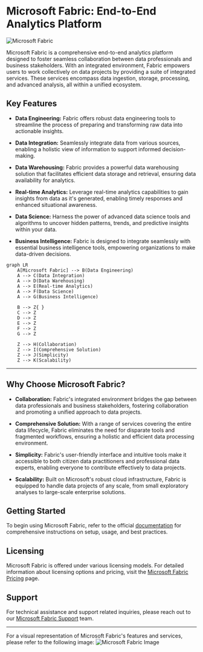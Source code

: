 # Microsoft Fabric: End-to-End Analytics Platform

![Microsoft Fabric](https://example.com/fabric_image.png)

Microsoft Fabric is a comprehensive end-to-end analytics platform designed to foster seamless collaboration between data professionals and business stakeholders. With an integrated environment, Fabric empowers users to work collectively on data projects by providing a suite of integrated services. These services encompass data ingestion, storage, processing, and advanced analysis, all within a unified ecosystem.

## Key Features

- **Data Engineering:** Fabric offers robust data engineering tools to streamline the process of preparing and transforming raw data into actionable insights.

- **Data Integration:** Seamlessly integrate data from various sources, enabling a holistic view of information to support informed decision-making.

- **Data Warehousing:** Fabric provides a powerful data warehousing solution that facilitates efficient data storage and retrieval, ensuring data availability for analytics.

- **Real-time Analytics:** Leverage real-time analytics capabilities to gain insights from data as it's generated, enabling timely responses and enhanced situational awareness.

- **Data Science:** Harness the power of advanced data science tools and algorithms to uncover hidden patterns, trends, and predictive insights within your data.

- **Business Intelligence:** Fabric is designed to integrate seamlessly with essential business intelligence tools, empowering organizations to make data-driven decisions.

```mermaid
graph LR
    A[Microsoft Fabric] --> B(Data Engineering)
    A --> C(Data Integration)
    A --> D(Data Warehousing)
    A --> E(Real-time Analytics)
    A --> F(Data Science)
    A --> G(Business Intelligence)

    B --> Z{ }
    C --> Z
    D --> Z
    E --> Z
    F --> Z
    G --> Z

    Z --> H(Collaboration)
    Z --> I(Comprehensive Solution)
    Z --> J(Simplicity)
    Z --> K(Scalability)

```

---

## Why Choose Microsoft Fabric?

- **Collaboration:** Fabric's integrated environment bridges the gap between data professionals and business stakeholders, fostering collaboration and promoting a unified approach to data projects.

- **Comprehensive Solution:** With a range of services covering the entire data lifecycle, Fabric eliminates the need for disparate tools and fragmented workflows, ensuring a holistic and efficient data processing environment.

- **Simplicity:** Fabric's user-friendly interface and intuitive tools make it accessible to both citizen data practitioners and professional data experts, enabling everyone to contribute effectively to data projects.

- **Scalability:** Built on Microsoft's robust cloud infrastructure, Fabric is equipped to handle data projects of any scale, from small exploratory analyses to large-scale enterprise solutions.

## Getting Started

To begin using Microsoft Fabric, refer to the official [documentation](https://fabric.docs.microsoft.com/getting-started) for comprehensive instructions on setup, usage, and best practices.

## Licensing

Microsoft Fabric is offered under various licensing models. For detailed information about licensing options and pricing, visit the [Microsoft Fabric Pricing](https://fabric.microsoft.com/pricing) page.

## Support

For technical assistance and support related inquiries, please reach out to our [Microsoft Fabric Support](https://fabric.microsoft.com/support) team.

---

For a visual representation of Microsoft Fabric's features and services, please refer to the following image: ![Microsoft Fabric Image](https://example.com/fabric_image.png)
